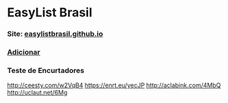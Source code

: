# EasyList Brasil

### **Site: [easylistbrasil.github.io](https://easylistbrasil.github.io)**

### **[Adicionar](https://subscribe.adblockplus.org/?location=https://raw.githubusercontent.com/easylistbrasil/easylistbrasil/filtro/easylistbrasil.txt&title=EasyList%20Brasil)**

### Teste de Encurtadores

http://ceesty.com/w2VqB4
https://enrt.eu/yecJP
http://aclabink.com/4MbQ
http://uclaut.net/6Mg


